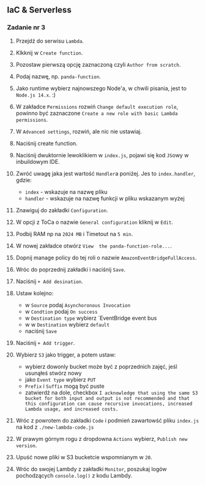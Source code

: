 ## IaC & Serverless

### Zadanie nr 3

1. Przejdź do serwisu `Lambda`.

2. Klkknij w `Create function`.

3. Pozostaw pierwszą opcję zaznaczoną czyli `Author from scratch`.

4. Podaj nazwę, np. `panda-function`.

5. Jako runtime wybierz najnowszego Node'a, w chwili pisania, jest to `Node.js 14.x`. :)

6. W zakładce `Permissions` rozwiń `Change default execution role`, powinno być zaznaczone `Create a new role with basic Lambda permissions`.

7. W `Advanced settings`, rozwiń, ale nic nie ustawiaj.

8. Naciśnij create function.

9. Naciśnij dwuktornie lewoklikiem w `index.js`, pojawi się kod `JS`owy w inbuildowym IDE.

10. Zwróć uwagę jaka jest wartość `Handler`a poniżej. Jes to `index.handler`, gdzie:

    * `index` - wskazuje na nazwę pliku
    * `handler` - wskazuje na nazwę funkcji w pliku wskazanym wyżej

11. Znawiguj do zakładki `Configuration`.

12. W opcji z ToCa o nazwie `General configuration` kliknij w `Edit`.

13. Podbij RAM np na `2024 MB` i Timetout na `5 min`.

14. W nowej zakładce otwórz `View  the panda-function-role...`.

15. Dopnij manage policy do tej roli o nazwie `AmazonEventBridgeFullAccess`.

16. Wróc do poprzednij zakładki i naciśnij `Save`.

17. Naciśnij `+ Add desination`.

18. Ustaw kolejno:

    * w `Source` podaj `Asynchoronous Invocation`
    * w `Condtion` podaj `On success`
    * w `Destination type` wybierz `EventBridge event bus
    * w w `Destination` wybierz `default`
    * naciśnij `Save`

19. Naciśnij `+ Add trigger`.

20. Wybierz `S3` jako trigger, a potem ustaw:

    * wybierz dowonly bucket może być z poprzednich zajęć, jeśl usunąłeś stwórz nowy
    * jako `Event type` wybierz `PUT`
    * `Prefix` i `Suffix` mogą być puste
    * zatwierdź na dole, checkbox `I acknowledge that using the same S3 bucket for both input and output is not recommended and that this configuration can cause recursive invocations, increased Lambda usage, and increased costs.`

21. Wróc z powrotem do zakładki `Code` i podmień zawartowść pliku `index.js` na kod z `./new-lambda-code.js`

22. W prawym górnym rogu z dropdowna `Actions` wybierz, `Publish new version`.

23. Upuść nowe pliki w S3 bucketcie wspomnianym w `20`.

24. Wróc do swojej Lambdy z zakładki `Monitor`, poszukaj logów pochodzących `console.log()` z kodu Lambdy.